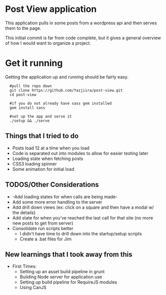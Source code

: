 # Post View application
This application pulls in some posts from a wordpress api and then serves them to the page.

This initial commit is far from code complete, but it gives a general overview of how I would want to organize a project.

# Get it running
Getting the application up and running should be fairly easy.

```
  #pull the repo down
  git clone https://github.com/Yazjiira/post-view.git
  cd post-view

  #if you do not already have sass gem installed
  gem install sass

  #set up the app and serve it
  ./setup && ./serve
```

## Things that I tried to do
- Posts load 12 at a time when you load
- Code is separated out into modules to allow for easier testing later
- Loading state when fetching posts
- CSS3 loading spinner
- Some animation for initial load

## TODOS/Other Considerations
- -Add loading states for when calls are being made-
- Add some more error handling to the server
- Add drill down views (ex: click on a square and then have a modal w/ the details)
- Add state for when you've reached the last call for that site (no more new posts to get from server)
- Consolidate run scripts better
	- I didn't have time to drill down into the startup/setup scripts
	- Create a .bat files for Jim

## New learnings that I took away from this
- First Times:
	- Setting up an asset build pipeline in grunt
	- Building Node server for application use
	- Setting up build pipeline for RequireJS modules
	- Using CanJS 
